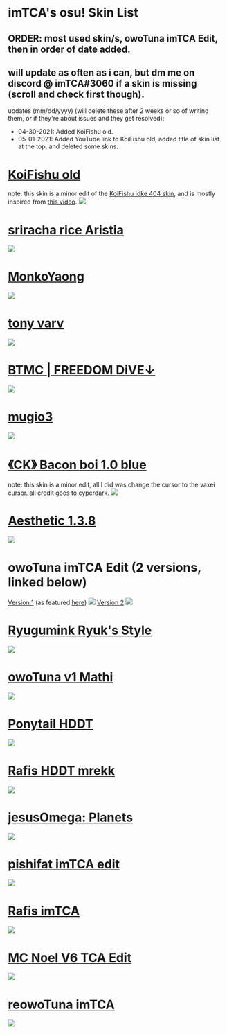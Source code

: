 # imTCA's osu! Skin List

## ORDER: most used skin/s, owoTuna imTCA Edit, then in order of date added.

## will update as often as i can, but dm me on discord @ imTCA#3060 if a skin is missing (scroll and check first though).

<!-- # also, check the skin folder of a skin if the download link doesn't automatically come with the cursor that you saw me recently use on stream/in videos. (ie: yellow cookiezi cursor with red trail as opposed to no trail). it will probably be there, if not, notify me. -->

updates (mm/dd/yyyy) (will delete these after 2 weeks or so of writing them, or if they're about issues and they get resolved):
- 04-30-2021: Added KoiFishu old.
- 05-01-2021: Added YouTube link to KoiFishu old, added title of skin list at the top, and deleted some skins.

# [KoiFishu old](https://imtca.s-ul.eu/skins/3a4o4iBf)
note: this skin is a minor edit of the [KoiFishu idke 404 skin](https://drive.google.com/file/d/1D7QBbtaCxC4mw0PuM1dBY0A972muUc-c/view?usp=sharing), and is mostly inspired from [this video](https://youtu.be/yZa2RQoKzpM?t=1509).
![](https://i.imgur.com/3C35lAe.jpg)

# [sriracha rice Aristia](https://imtca.s-ul.eu/skins/BzMLTIui)
![](https://i.imgur.com/a8Ftf4h.jpg)

# [MonkoYaong](https://imtca.s-ul.eu/skins/XOOC82SB)
![](https://i.imgur.com/ZFBUqnt.jpg)

# [tony varv](https://imtca.s-ul.eu/skins/sM2MqpQ6)
![](https://i.imgur.com/o9jRf9w.jpg)

# [BTMC | FREEDOM DiVE↓](https://imtca.s-ul.eu/skins/QTS06nLF)
![](https://i.imgur.com/4fY735j.jpg)

# [mugio3](https://imtca.s-ul.eu/skins/fE3tRUCC)
![](https://i.imgur.com/RmrD6Fz.jpg)

# [《CK》 Bacon boi 1.0 blue](https://imtca.s-ul.eu/skins/4pURLArg)
note: this skin is a minor edit, all I did was change the cursor to the vaxei cursor. all credit goes to [cyperdark](https://github.com/cyperdark).
![](https://osu.ppy.sh/ss/16492976/56e0)

# [Aesthetic  1.3.8](https://imtca.s-ul.eu/skins/vAgaUN9B)
![](https://i.imgur.com/9K8wrMP.jpg)

# owoTuna imTCA Edit (2 versions, linked below)
[Version 1](https://imtca.s-ul.eu/skins/iw7Iqz5K) (as featured [here](https://youtu.be/LPXWHAzdqZg))
![](https://i.imgur.com/X753mTF.png)
[Version 2](https://imtca.s-ul.eu/skins/vXk7NUjH)
![](https://i.imgur.com/dRPIwea.jpg)

# [Ryugumink Ryuk's Style](https://imtca.s-ul.eu/skins/TKKG1QE7)
![](https://i.imgur.com/qAWJxD7.png)

# [owoTuna v1 Mathi](https://imtca.s-ul.eu/skins/4EtoMCHd)
![](https://i.imgur.com/sWyAAQd.jpg)

# [Ponytail HDDT](https://imtca.s-ul.eu/skins/tUstk9cl)
![](https://i.imgur.com/zCw1bDX.png)

# [Rafis HDDT mrekk](https://imtca.s-ul.eu/skins/lehSqW2k)
![](https://i.imgur.com/BAniooj.png)

# [jesusOmega: Planets](https://imtca.s-ul.eu/skins/PW18yuve)
![](https://i.imgur.com/QXDzIX5.jpg)

# [pishifat imTCA edit](https://imtca.s-ul.eu/skins/gXZToTgp)
![](https://i.imgur.com/VZOafun.jpg)

# [Rafis imTCA](https://imtca.s-ul.eu/skins/SIIlOW48)
![](https://i.imgur.com/1ssfzvk.jpg)

# [MC Noel V6 TCA Edit](https://imtca.s-ul.eu/skins/PyQTSE9r)
![](https://i.imgur.com/AJPqBss.jpg)

# [reowoTuna imTCA](https://imtca.s-ul.eu/skins/pSda1wuU)
![](https://i.imgur.com/cR2TRd7.jpg)  

